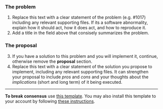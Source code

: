 ### The problem
1. Replace this text with a clear statement of the problem (e.g. #1017) including any relevant supporting files. If its a software abnormality, explain how it should act, how it does act, and how to reproduce it.
2. Add a title in the field above that consisely summarizes the problem.

### The proposal
3. If you have a solution to this problem and you will implement it, continue, otherwise remove the **proposal** section.
4. Replace this text with a clear statement of the solution you propose to implement, including any relevant supporting files. It can strengthen your proposal to include *pros* and *cons* and your thoughts about the *implications* (short and long term) of it being executed.

<!--- Do not delete this section --->
- - -
**To break consensus** use [this template](https://gist.githubusercontent.com/markwhiting/ea8875602acd11e79002763735701503/raw/a8da103e23c07b74b4007459170104af04e38a33/break_consensus.md). You may also install this template to your account by following [these instructions](https://help.github.com/articles/creating-a-saved-reply/).
